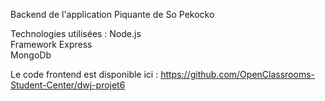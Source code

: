 Backend de l'application Piquante de So Pekocko

Technologies utilisées :
Node.js<br>
Framework Express<br>
MongoDb

Le code frontend est disponible ici :
https://github.com/OpenClassrooms-Student-Center/dwj-projet6
